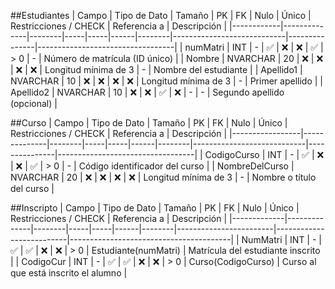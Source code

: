 ##Estudiantes
| Campo      | Tipo de Dato | Tamaño | PK  | FK  | Nulo | Único | Restricciones / CHECK     | Referencia a | Descripción                      |
|------------|--------------|--------|-----|-----|------|--------|----------------------------|---------------|----------------------------------|
| numMatri   | INT          | -      | ✅  | ❌  | ❌   | ✅     | > 0                        | -             | Número de matrícula (ID único)  |
| Nombre     | NVARCHAR     | 20     | ❌  | ❌  | ❌   | ❌     | Longitud mínima de 3       | -             | Nombre del estudiante           |
| Apellido1  | NVARCHAR     | 10     | ❌  | ❌  | ❌   | ❌     | Longitud mínima de 3       | -             | Primer apellido                 |
| Apellido2  | NVARCHAR     | 10     | ❌  | ❌  | ✅   | ❌     | -                          | -             | Segundo apellido (opcional)    |


##Curso
| Campo           | Tipo de Dato | Tamaño | PK  | FK  | Nulo | Único | Restricciones / CHECK     | Referencia a | Descripción                      |
|-----------------|--------------|--------|-----|-----|------|--------|----------------------------|---------------|----------------------------------|
| CodigoCurso     | INT          | -      | ✅  | ❌  | ❌   | ✅     | > 0                        | -             | Código identificador del curso  |
| NombreDelCurso  | NVARCHAR     | 20     | ❌  | ❌  | ❌   | ❌     | Longitud mínima de 3       | -             | Nombre o título del curso       |


##Inscripto
| Campo       | Tipo de Dato | Tamaño | PK  | FK  | Nulo | Único | Restricciones / CHECK | Referencia a            | Descripción                            |
|-------------|--------------|--------|-----|-----|------|--------|------------------------|--------------------------|----------------------------------------|
| NumMatri    | INT          | -      | ✅  | ✅  | ❌   | ❌     | > 0                    | Estudiante(numMatri)     | Matrícula del estudiante inscrito      |
| CodigoCur   | INT          | -      | ✅  | ✅  | ❌   | ❌     | > 0                    | Curso(CodigoCurso)       | Curso al que está inscrito el alumno   |
